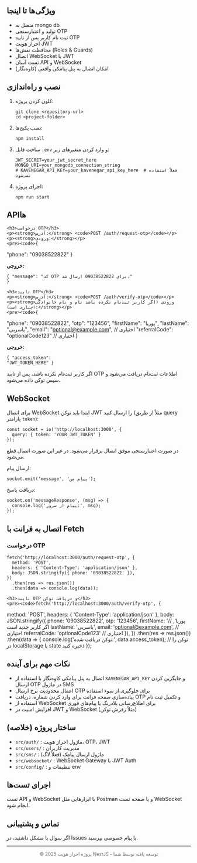 <html lang="fa">

<body>


  <section>
    <h2>ویژگی‌ها تا اینجا</h2>
    <ul>
      <li>متصل به  mongo db</li>
      <li>تولید و اعتبارسنجی OTP</li>
      <li>ثبت نام کاربر پس از تایید OTP</li>
      <li>احراز هویت JWT</li>
      <li>محافظت نقش‌ها (Roles & Guards)</li>
      <li>اتصال WebSocket با JWT</li>
      <li>تست آسان API و WebSocket</li>
      <li>امکان اتصال  به پنل پیامکی واقعی (کاوه‌نگار)</li>
    </ul>
  </section>

  <section>
    <h2>نصب و راه‌اندازی</h2>
    <ol>
      <li>کلون کردن پروژه:
        <pre><code>git clone &lt;repository-url&gt;
cd &lt;project-folder&gt;</code></pre>
      </li>
      <li>نصب پکیج‌ها:
        <pre><code>npm install</code></pre>
      </li>
      <li>ساخت فایل <code>.env</code> و وارد کردن متغیرهای زیر:
        <pre><code>JWT_SECRET=your_jwt_secret_here
MONGO_URI=your_mongodb_connection_string
# KAVENEGAR_API_KEY=your_kavenegar_api_key_here  # فعلاً استفاده نمی‌شود</code></pre>
      </li>
      <li>اجرای پروژه:
        <pre><code>npm run start</code></pre>
      </li>
    </ol>
  </section>

  <section>
    <h2>APIها</h2>

    <h3>درخواست OTP</h3>
    <p><strong>آدرس:</strong> <code>POST /auth/request-otp</code></p>
    <p><strong>ورودی:</strong></p>
    <pre><code>{
  "phone": "09038522822"
}</code></pre>
    <p><strong>خروجی:</strong></p>
    <pre><code>{
  "message": "کد OTP برای 09038522822 ارسال شد."
}</code></pre>

    <h3>تایید OTP</h3>
    <p><strong>آدرس:</strong> <code>POST /auth/verify-otp</code></p>
    <p><strong>ورودی (اگر کاربر ثبت‌نام نکرده باشد نام و نام خانوادگی اجباری است):</strong></p>
    <pre><code>{
  "phone": "09038522822",
  "otp": "123456",
  "firstName": "پوریا",
  "lastName": "یاسربی",
  "email": "optional@example.com",       // اختیاری
  "referralCode": "optionalCode123"      // اختیاری
}</code></pre>
    <p><strong>خروجی:</strong></p>
    <pre><code>{
  "access_token": "JWT_TOKEN_HERE"
}</code></pre>
    <p>اگر کاربر ثبت‌نام نکرده باشد، پس از تایید OTP اطلاعات ثبت‌نام دریافت می‌شود و سپس توکن داده می‌شود.</p>
  </section>

  <section>
    <h2>WebSocket</h2>
    <p>برای اتصال WebSocket ابتدا باید توکن JWT را ارسال کنید (مثلاً از طریق query پارامتر <code>token</code>):</p>
    <pre><code>const socket = io('http://localhost:3000', {
  query: { token: 'YOUR_JWT_TOKEN' }
});</code></pre>
    <p>در صورت اعتبارسنجی موفق اتصال برقرار می‌شود. در غیر این صورت اتصال قطع می‌شود.</p>
    <p>ارسال پیام:</p>
    <pre><code>socket.emit('message', 'پیام من');</code></pre>
    <p>دریافت پاسخ:</p>
    <pre><code>socket.on('messageResponse', (msg) => {
  console.log('پیام از سرور:', msg);
});</code></pre>
  </section>

  <section>
    <h2>اتصال به فرانت با Fetch</h2>
    <h3>درخواست OTP</h3>
    <pre><code>fetch('http://localhost:3000/auth/request-otp', {
  method: 'POST',
  headers: { 'Content-Type': 'application/json' },
  body: JSON.stringify({ phone: '09038522822' }),
})
  .then(res =&gt; res.json())
  .then(data =&gt; console.log(data));</code></pre>

    <h3>تایید OTP و دریافت توکن</h3>
    <pre><code>fetch('http://localhost:3000/auth/verify-otp', {
  method: 'POST',
  headers: { 'Content-Type': 'application/json' },
  body: JSON.stringify({
    phone: '09038522822',
    otp: '123456',
    firstName: 'پوریا',     // اگر کاربر جدید است
    lastName: 'یاسربی',
    email: 'optional@example.com',     // اختیاری
    referralCode: 'optionalCode123'     // اختیاری
  }),
})
  .then(res =&gt; res.json())
  .then(data =&gt; {
    console.log('توکن دریافت شده:', data.access_token);
    // توکن را در localStorage یا state ذخیره کنید
  });</code></pre>
  </section>

  <section>
    <h2>نکات مهم برای آینده</h2>
    <ul>
      <li>اتصال به پنل پیامکی کاوه‌نگار با استفاده از <code>KAVENEGAR_API_KEY</code> و جایگزین کردن ارسال OTP در ماژول SMS</li>
      <li>اعمال محدودیت نرخ ارسال OTP برای جلوگیری از سوء استفاده</li>
      <li>پیاده‌سازی صفحه فرانت برای وارد کردن شماره، دریافت OTP و تکمیل ثبت نام</li>
      <li>استفاده از WebSocket برای اطلاع‌رسانی بلادرنگ یا پیام‌های فوری</li>
      <li>افزایش امنیت در JWT و WebSocket (مثلاً رفرش توکن)</li>
    </ul>
  </section>

  <section>
    <h2>ساختار پروژه (خلاصه)</h2>
    <ul>
      <li><code>src/auth/</code> : ماژول احراز هویت، OTP، JWT</li>
      <li><code>src/users/</code> : مدیریت کاربران</li>
      <li><code>src/sms/</code> : ماژول ارسال پیامک (فعلاً لاگ)</li>
      <li><code>src/websocket/</code> : WebSocket Gateway با JWT Auth</li>
      <li><code>src/config/</code> : تنظیمات و env</li>
    </ul>
  </section>

  <section>
    <h2>اجرای تست‌ها</h2>
    <p>تست API و WebSocket با ابزارهایی مثل Postman و یا صفحه تست WebSocket انجام شود.</p>
  </section>

  <section>
    <h2>تماس و پشتیبانی</h2>
    <p>اگر سوال یا مشکل داشتید، در Issues یا پیام خصوصی بپرسید.</p>
  </section>

  <hr />
  <p style="text-align:center; font-size: 0.9em; color: #666;">
    © 2025 پروژه احراز هویت NestJS - توسعه یافته توسط شما
  </p>

</body>
</html>
